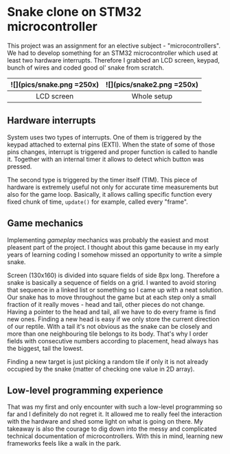# Snake clone on STM32 microcontroller

This project was an assignment for an elective subject - "microcontrollers". We had to develop something for an STM32 microcontroller which used at least two hardware interrupts. Therefore I grabbed an LCD screen, keypad, bunch of wires and coded good ol' snake from scratch.

| ![](pics/snake.png =250x)  |  ![](pics/snake2.png =250x) |
|:---:|:---:|
| LCD screen | Whole setup |
## Hardware interrupts

System uses two types of interrupts. One of them is triggered by the keypad attached to external pins (EXTI). When the state of some of those pins changes, interrupt is triggered and proper function is called to handle it. Together with an internal timer it allows to detect which button was pressed.  

The second type is triggered by the timer itself (TIM). This piece of hardware is extremely useful not only for accurate time measurements but also for the game loop. Basically, it allows calling specific function every fixed chunk of time, ``update()`` for example, called every "frame".

## Game mechanics

Implementing *gameplay* mechanics was probably the easiest and most pleasent part of the project. I thought about this game because in my early years of learning coding I somehow missed an opportunity to write a simple snake.

Screen (130x160) is divided into square fields of side 8px long. Therefore a snake is basically a sequence of fields on a grid. I wanted to avoid storing that sequence in a linked list or something so I came up with a neat solution. Our snake has to move throughout the game but at each step only a small fraction of it really moves - head and tail, other pieces do not change. Having a pointer to the head and tail, all we have to do every frame is find new ones. Finding a new head is easy if we only store the current direction of our reptile. With a tail it's not obvious as the snake can be closely and more than one neighbouring tile belongs to its body. That's why I order fields with consecutive numbers according to placement, head always has the biggest, tail the lowest.

Finding a new target is just picking a random tile if only it is not already occupied by the snake (matter of checking one value in 2D array). 

## Low-level programming experience

That was my first and only encounter with such a low-level programming so far and I definitely do not regret it. It allowed me to really feel the interaction with the hardware and shed some light on what is going on there. My takeaway is also the courage to dig down into the messy and complicated technical documentation of microcontrollers. With this in mind, learning new frameworks feels like a walk in the park.
